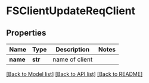 # FSClientUpdateReqClient

## Properties
Name | Type | Description | Notes
------------ | ------------- | ------------- | -------------
**name** | **str** | name of client | 

[[Back to Model list]](../README.md#documentation-for-models) [[Back to API list]](../README.md#documentation-for-api-endpoints) [[Back to README]](../README.md)


